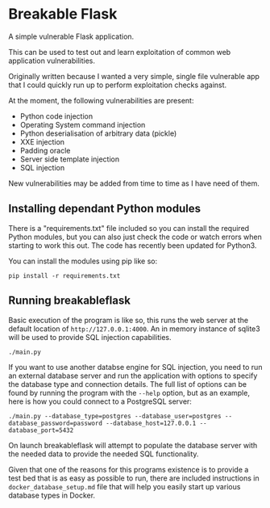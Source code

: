 # Breakable Flask


A simple vulnerable Flask application.

This can be used to test out and learn exploitation of common web application vulnerabilities. 

Originally written because I wanted a very simple, single file vulnerable app that I could quickly run up to perform exploitation checks against. 

At the moment, the following vulnerabilities are present:
* Python code injection
* Operating System command injection
* Python deserialisation of arbitrary data (pickle)
* XXE injection
* Padding oracle
* Server side template injection
* SQL injection


New vulnerabilities may be added from time to time as I have need of them.

## Installing dependant Python modules

There is a "requirements.txt" file included so you can install the required Python modules, but you can also just check the code or watch errors when starting to work this out. The code has recently been updated for Python3.

You can install the modules using pip like so:

    pip install -r requirements.txt


## Running breakableflask

Basic execution of the program is like so, this runs the web server at the default location of `http://127.0.0.1:4000`. An in memory instance of sqlite3 will be used to provide SQL injection capabilities.

    ./main.py

If you want to use another databse engine for SQL injection, you need to run an external database server and run the application with options to specify the database type and connection details. The full list of options can be found by running the program with the `--help` option, but as an example, here is how you could connect to a PostgreSQL server:

    ./main.py --database_type=postgres --database_user=postgres --database_password=password --database_host=127.0.0.1 --database_port=5432

On launch breakableflask will attempt to populate the database server with the needed data to provide the needed SQL functionality. 

Given that one of the reasons for this programs existence is to provide a test bed that is as easy as possible to run, there are included instructions in `docker_database_setup.md` file that will help you easily start up various database types in Docker. 
